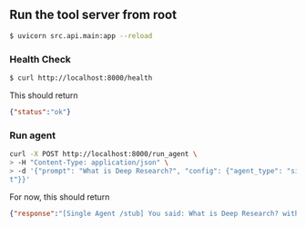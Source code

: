 ## Run the tool server from root
```bash
$ uvicorn src.api.main:app --reload
```

### Health Check
```bash
$ curl http://localhost:8000/health
```
This should return
```json
{"status":"ok"}
```

### Run agent
```bash
curl -X POST http://localhost:8000/run_agent \
> -H "Content-Type: application/json" \
> -d '{"prompt": "What is Deep Research?", "config": {"agent_type": "single_agen
t"}}'
```
For now, this should return
```json
{"response":"[Single Agent /stub] You said: What is Deep Research? with config: {'agent_type': 'single_agent'}"}
```



